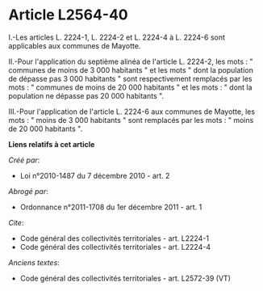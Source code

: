 # Article L2564-40

I.-Les articles L. 2224-1, L. 2224-2 et L. 2224-4 à L. 2224-6 sont applicables aux communes de Mayotte. 

II.-Pour l'application du septième alinéa de l'article L. 2224-2, les mots : " communes de moins de 3 000 habitants " et les
mots " dont la population de dépasse pas 3 000 habitants " sont respectivement remplacés par les mots : " communes de moins
de 20 000 habitants " et les mots : " dont la population ne dépasse pas 20 000 habitants ". 

III.-Pour l'application de l'article L. 2224-6 aux communes de Mayotte, les mots : " moins de 3 000 habitants " sont
remplacés par les mots : " moins de 20 000 habitants ".

**Liens relatifs à cet article**

_Créé par_:

  - Loi n°2010-1487 du 7 décembre 2010 - art. 2

_Abrogé par_:

  - Ordonnance n°2011-1708 du 1er décembre 2011 - art. 1

_Cite_:

  - Code général des collectivités territoriales - art. L2224-1
  - Code général des collectivités territoriales - art. L2224-4

_Anciens textes_:

  - Code général des collectivités territoriales - art. L2572-39 (VT)
